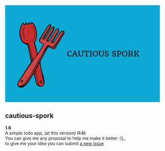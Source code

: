 <div align='center'>
  <br />
  <p>
    <a href='https://github.com/MahyarNV/cautious-spork'><img src='https://github.com/MahyarNV/cautious-spork/blob/main/img/github-spork.png' width='600' alt='Mujocso Logo' /></a>
  </p>
</div>

## cautious-spork

**1.6** \
    A simple todo app, (at this version) ~~(1.5)~~\
    You can give me any proposal to help me make it better :))_\
    to give me your idea you can submit <a href="https://github.com/MahyarNV/cautious-spork/issues/new">a new issue</a>
